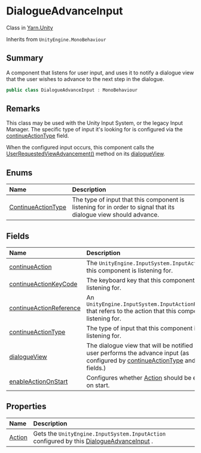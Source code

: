 # DialogueAdvanceInput

Class in [Yarn.Unity](/api/csharp/yarn.unity.md)

Inherits from `UnityEngine.MonoBehaviour`

## Summary


A component that listens for user input, and uses it to notify a
dialogue view that the user wishes to advance to the next step in the
dialogue.


```csharp
public class DialogueAdvanceInput : MonoBehaviour
```

## Remarks

<p>This class may be used with the Unity Input System, or the legacy
Input Manager. The specific type of input it's looking for is configured
via the <a href="yarn.unity.dialogueadvanceinput.continueactiontype-2.md">continueActionType</a> field.</p> <p>When the configured input occurs, this component calls the <a href="yarn.unity.dialogueviewbase.userrequestedviewadvancement.md">UserRequestedViewAdvancement()</a> method on its
<a href="yarn.unity.dialogueadvanceinput.dialogueview.md">dialogueView</a>.
</p>

## Enums

|Name|Description|
|:---|:---|
|[ContinueActionType](/api/csharp/yarn.unity.dialogueadvanceinput.continueactiontype-1.md)|The type of input that this component is listening for in order to signal that its dialogue view should advance.|

## Fields

|Name|Description|
|:---|:---|
|[continueAction](/api/csharp/yarn.unity.dialogueadvanceinput.continueaction.md)|The  <code>UnityEngine.InputSystem.InputAction</code>  that this component is listening for.|
|[continueActionKeyCode](/api/csharp/yarn.unity.dialogueadvanceinput.continueactionkeycode.md)|The keyboard key that this component is listening for.|
|[continueActionReference](/api/csharp/yarn.unity.dialogueadvanceinput.continueactionreference.md)|An  <code>UnityEngine.InputSystem.InputActionReference</code>  that refers to the action that this component is listening for.|
|[continueActionType](/api/csharp/yarn.unity.dialogueadvanceinput.continueactiontype-2.md)|The type of input that this component is listening for.|
|[dialogueView](/api/csharp/yarn.unity.dialogueadvanceinput.dialogueview.md)|The dialogue view that will be notified when the user performs the advance input (as configured by  <a href="yarn.unity.dialogueadvanceinput.continueactiontype-2.md">continueActionType</a>  and related fields.)|
|[enableActionOnStart](/api/csharp/yarn.unity.dialogueadvanceinput.enableactiononstart.md)|Configures whether  <a href="yarn.unity.dialogueadvanceinput.action.md">Action</a>  should be enabled on start.|

## Properties

|Name|Description|
|:---|:---|
|[Action](/api/csharp/yarn.unity.dialogueadvanceinput.action.md)|Gets the  <code>UnityEngine.InputSystem.InputAction</code>  configured by this  <a href="yarn.unity.dialogueadvanceinput.md">DialogueAdvanceInput</a> .|

